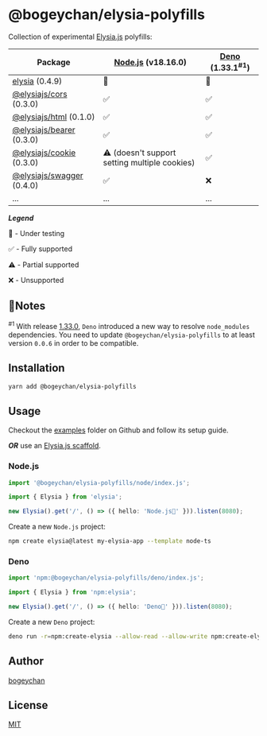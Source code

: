 # @bogeychan/elysia-polyfills

Collection of experimental [Elysia.js](https://elysiajs.com) polyfills:

| Package                                                                      | [Node.js](https://nodejs.org) (v18.16.0)      | [Deno](https://deno.land) (1.33.1<sup>#1</sup>) |
| ---------------------------------------------------------------------------- | --------------------------------------------- | ----------------------------------------------- |
| [elysia](https://npmjs.com/package/elysia) (0.4.9)                           | 🔬                                            | 🔬                                              |
| [@elysiajs/cors](https://www.npmjs.com/package/@elysiajs/cors) (0.3.0)       | ✅                                            | ✅                                              |
| [@elysiajs/html](https://www.npmjs.com/package/@elysiajs/html) (0.1.0)       | ✅                                            | ✅                                              |
| [@elysiajs/bearer](https://www.npmjs.com/package/@elysiajs/bearer) (0.3.0)   | ✅                                            | ✅                                              |
| [@elysiajs/cookie](https://www.npmjs.com/package/@elysiajs/cookie) (0.3.0)   | ⚠️ (doesn't support setting multiple cookies) | ✅                                              |
| [@elysiajs/swagger](https://www.npmjs.com/package/@elysiajs/swagger) (0.4.0) | ✅                                            | ❌                                              |
| ...                                                                          | ...                                           | ...                                             |

**_Legend_**

🔬 - Under testing

✅ - Fully supported

⚠️ - Partial supported

❌ - Unsupported

## 🚩Notes

<sup>#1</sup> With release [1.33.0](https://github.com/denoland/deno/releases/tag/v1.33.0), `Deno` introduced a new way to resolve `node_modules` dependencies. You need to update `@bogeychan/elysia-polyfills` to at least version `0.0.6` in order to be compatible.

## Installation

```bash
yarn add @bogeychan/elysia-polyfills
```

## Usage

Checkout the [examples](./examples) folder on Github and follow its setup guide.

**_OR_** use an [Elysia.js scaffold](https://www.npmjs.com/package/create-elysia).

### Node.js

```ts
import '@bogeychan/elysia-polyfills/node/index.js';

import { Elysia } from 'elysia';

new Elysia().get('/', () => ({ hello: 'Node.js👋' })).listen(8080);
```

Create a new `Node.js` project:

```bash
npm create elysia@latest my-elysia-app --template node-ts
```

### Deno

```ts
import 'npm:@bogeychan/elysia-polyfills/deno/index.js';

import { Elysia } from 'npm:elysia';

new Elysia().get('/', () => ({ hello: 'Deno👋' })).listen(8080);
```

Create a new `Deno` project:

```bash
deno run -r=npm:create-elysia --allow-read --allow-write npm:create-elysia my-elysia-app --template deno
```

## Author

[bogeychan](https://github.com/bogeychan)

## License

[MIT](LICENSE)

